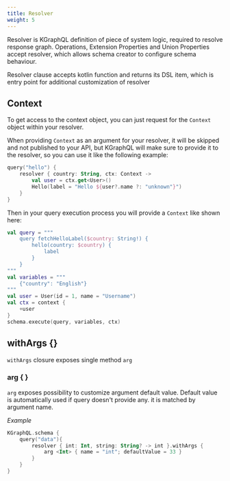 ```yaml
---
title: Resolver
weight: 5
---
```


Resolver is KGraphQL definition of piece of system logic, required to resolve response graph. Operations, Extension Properties and Union Properties accept resolver, which allows schema creator to configure schema behaviour.

Resolver clause accepts kotlin function and returns its DSL item, which is entry point for additional customization of resolver

## Context

To get access to the context object, you can just request for the `Context` object within your resolver.

When providing `Context` as an argument for your resolver, it will be skipped and not published to your API, but KGraphQL will make sure to provide it to the resolver, so you can use it like the following example: 
```kotlin
query("hello") {
	resolver { country: String, ctx: Context ->
		val user = ctx.get<User>()
		Hello(label = "Hello ${user?.name ?: "unknown"}")
	}
}
```

Then in your query execution process you will provide a `Context` like shown here: 
```kotlin
val query = """
	query fetchHelloLabel($country: String!) {
		hello(country: $country) {
			label
		}
	}
"""
val variables = """
	{"country": "English"}
"""
val user = User(id = 1, name = "Username")
val ctx = context {
	+user
}
schema.execute(query, variables, ctx)
```

## withArgs {}
`withArgs` closure exposes single method `arg`

### arg { }
`arg` exposes possibility to customize argument default value. Default value is automatically used if query doesn't provide any. it is matched by argument name.

*Example*

```kotlin
KGraphQL.schema {
    query("data"){
        resolver { int: Int, string: String? -> int }.withArgs {
            arg <Int> { name = "int"; defaultValue = 33 }
        }
    }
}
```
